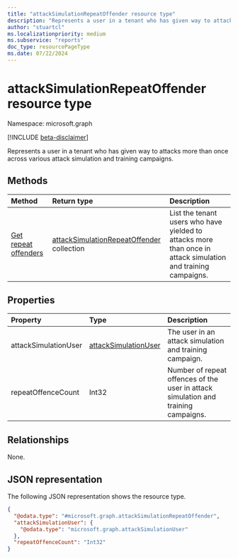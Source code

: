 ```yaml
---
title: "attackSimulationRepeatOffender resource type"
description: "Represents a user in a tenant who has given way to attacks more than once across various attack simulation and training campaigns."
author: "stuartcl"
ms.localizationpriority: medium
ms.subservice: "reports"
doc_type: resourcePageType
ms.date: 07/22/2024
---
```


# attackSimulationRepeatOffender resource type

Namespace: microsoft.graph

[!INCLUDE [beta-disclaimer](../../includes/beta-disclaimer.md)]

Represents a user in a tenant who has given way to attacks more than once across various attack simulation and training campaigns.

## Methods
|Method|Return type|Description|
|:---|:---|:---|
|[Get repeat offenders](../api/securityreportsroot-getattacksimulationrepeatoffenders.md)|[attackSimulationRepeatOffender](../resources/attacksimulationrepeatoffender.md) collection|List the tenant users who have yielded to attacks more than once in attack simulation and training campaigns.|

## Properties
|Property|Type|Description|
|:---|:---|:---|
|attackSimulationUser|[attackSimulationUser](../resources/attacksimulationuser.md)|The user in an attack simulation and training campaign.|
|repeatOffenceCount|Int32|Number of repeat offences of the user in attack simulation and training campaigns.|

## Relationships
None.

## JSON representation
The following JSON representation shows the resource type.
<!-- {
  "blockType": "resource",
  "@odata.type": "microsoft.graph.attackSimulationRepeatOffender"
}
-->
``` json
{
  "@odata.type": "#microsoft.graph.attackSimulationRepeatOffender",
  "attackSimulationUser": {
    "@odata.type": "microsoft.graph.attackSimulationUser"
  },
  "repeatOffenceCount": "Int32"
}
```

